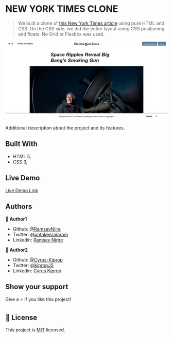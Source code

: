 # NEW YORK TIMES CLONE

> We built a clone of [this New York Times article](https://www.nytimes.com/2014/03/18/science/space/detection-of-waves-in-space-buttresses-landmark-theory-of-big-bang.html?_r=0) using pure HTML and CSS. On the CSS side, we did the entire layout using CSS positioning and floats. No Grid or Flexbox was used.

![screenshot](assets/images/page-screenshot.png)

Additional description about the project and its features.

## Built With

- HTML 5,
- CSS 3,

## Live Demo

[Live Demo Link](https://rawcdn.githack.com/RamseyNjire/new-york-times-clone/9b05b27b2b365da4c4c229c90c88b50280289ef5/index.html)

## Authors

👤 **Author1**

- Github: [@RamseyNjire](https://github.com/RamseyNjire)
- Twitter: [@untakenramram](https://twitter.com/untakenramram)
- Linkedin: [Ramsey Njrire](https://www.linkedin.com/in/ramsey-njire-51984931/)

👤 **Author2**

- Github: [@Cyrus-Kiprop](https://github.com/Cyrus-Kiprop)
- Twitter: [@kipropJS](https://twitter.com/kipropJS)
- Linkedin: [Cyrus Kiprop](https://www.linkedin.com/in/cyrus-kiprop-ba7320120/)


## Show your support

Give a ⭐️ if you like this project!

## 📝 License

This project is [MIT](lic.url) licensed.
